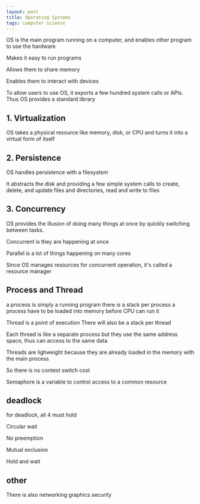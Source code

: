 ```yaml
---
layout: post
title: Operating Systems  
tags: computer science 
---
```


OS is the main program running on a computer, and enables other program to use the hardware 

Makes it easy to run programs 

Allows them to share memory 

Enables them to interact with devices 

To allow users to use OS, it exports a few hundred system calls or APIs.
Thus OS provides a standard library 

## 1. Virtualization
OS takes a physical resource like memory, disk, or CPU 
and turns it into a virtual form of itself  

## 2. Persistence
OS handles persistence with a filesystem

It abstracts the disk and providing a few simple system calls to create, delete, and update files and directories, read and write to files

## 3. Concurrency 
OS provides the illusion of doing many things at once by quickly switching between tasks.  

Concurrent is they are happening at once 

Parallel is a lot of things happening on many cores 

Since OS manages resources for concurrent operation, it's called a resource manager 

## Process and Thread
a process is simply a running program 
there is a stack per process 
a process have to be loaded into memory before CPU can run it 

Thread is a point of execution 
There will also be a stack per thread 

Each thread is like a separate process 
but they use the same address space, 
thus can access to the same data 

Threads are lighweight because they are already loaded in the memory with the main process

So there is no context switch cost 

Semaphore is a variable to control access to a common resource 

## deadlock
for deadlock, all 4 must hold 

Circular wait

No preemption

Mutual exclusion

Hold and wait 

## other 
There is also 
networking 
graphics 
security

